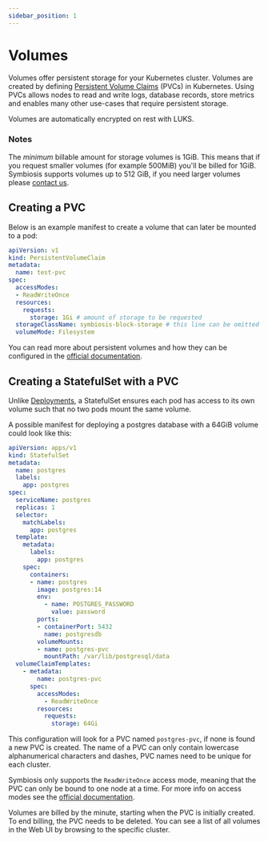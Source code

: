 ```yaml
---
sidebar_position: 1
---
```

# Volumes

Volumes offer persistent storage for your Kubernetes cluster. Volumes are created by defining [Persistent Volume Claims](https://kubernetes.io/docs/concepts/storage/persistent-volumes/) (PVCs) in Kubernetes. Using PVCs allows nodes to read and write logs, database records, store metrics and enables many other use-cases that require persistent storage.

Volumes are automatically encrypted on rest with LUKS.

### Notes
The *minimum* billable amount for storage volumes is 1GiB. This means that if you request smaller volumes (for example 500MiB) you'll be billed for 1GiB.
Symbiosis supports volumes up to 512 GiB, if you need larger volumes please [contact us](mailto:info@symbiosis.host).

## Creating a PVC

Below is an example manifest to create a volume that can later be mounted to a pod:

```yaml
apiVersion: v1
kind: PersistentVolumeClaim
metadata:
  name: test-pvc
spec:
  accessModes:
  - ReadWriteOnce
  resources:
    requests:
      storage: 1Gi # amount of storage to be requested
  storageClassName: symbiosis-block-storage # this line can be omitted as symbiosis-block-storage is the default CSI driver
  volumeMode: Filesystem
```

You can read more about persistent volumes and how they can be configured in the [official documentation](https://kubernetes.io/docs/concepts/storage/persistent-volumes/).

## Creating a StatefulSet with a PVC

Unlike [Deployments](https://kubernetes.io/docs/concepts/workloads/controllers/deployment/), a StatefulSet ensures each pod has access to its own volume such that no two pods mount the same volume.

A possible manifest for deploying a postgres database with a 64GiB volume could look like this:

```yaml
apiVersion: apps/v1
kind: StatefulSet
metadata:
  name: postgres
  labels:
    app: postgres
spec:
  serviceName: postgres
  replicas: 1
  selector:
    matchLabels:
      app: postgres
  template:
    metadata:
      labels:
        app: postgres
    spec:
      containers:
      - name: postgres
        image: postgres:14
        env:
          - name: POSTGRES_PASSWORD
            value: password
        ports:
        - containerPort: 5432
          name: postgresdb
        volumeMounts:
        - name: postgres-pvc
          mountPath: /var/lib/postgresql/data
  volumeClaimTemplates:
    - metadata:
        name: postgres-pvc
      spec:
        accessModes:
          - ReadWriteOnce
        resources:
          requests:
            storage: 64Gi
```

This configuration will look for a PVC named `postgres-pvc`, if none is found a new PVC is created. The name of a PVC can only contain lowercase alphanumerical characters and dashes, PVC names need to be unique for each cluster.

Symbiosis only supports the `ReadWriteOnce` access mode, meaning that the PVC can only be bound to one node at a time. For more info on access modes see the [official documentation](https://kubernetes.io/docs/concepts/storage/persistent-volumes/#access-modes).

Volumes are billed by the minute, starting when the PVC is initially created. To end billing, the PVC needs to be deleted. You can see a list of all volumes in the Web UI by browsing to the specific cluster.
